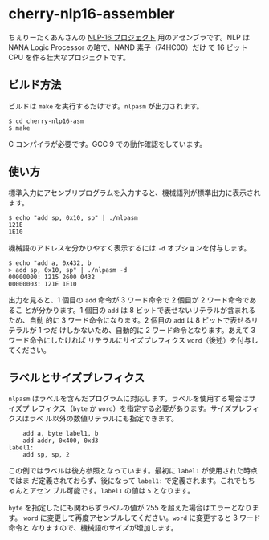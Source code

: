 # cherry-nlp16-assembler

ちぇりーたくあんさんの [NLP-16 プロジェクト](https://cherry-takuan.org/article/?id=3)
用のアセンブラです。NLP は NANA Logic Processor の略で、NAND 素子（74HC00）だけ
で 16 ビット CPU を作る壮大なプロジェクトです。

## ビルド方法

ビルドは `make` を実行するだけです。`nlpasm` が出力されます。

    $ cd cherry-nlp16-asm
    $ make

C コンパイラが必要です。GCC 9 での動作確認をしています。

## 使い方

標準入力にアセンブリプログラムを入力すると、機械語列が標準出力に表示されます。

    $ echo "add sp, 0x10, sp" | ./nlpasm
    121E
    1E10

機械語のアドレスを分かりやすく表示するには `-d` オプションを付与します。

    $ echo "add a, 0x432, b
    > add sp, 0x10, sp" | ./nlpasm -d
    00000000: 1215 2600 0432
    00000003: 121E 1E10

出力を見ると、1 個目の `add` 命令が 3 ワード命令で 2 個目が 2 ワード命令であるこ
とが分かります。1 個目の `add` は 8 ビットで表せないリテラルが含まれるため、自動
的に 3 ワード命令になります。2 個目の `add` は 8 ビットで表せるリテラルが 1 つだ
けしかないため、自動的に 2 ワード命令となります。あえて 3 ワード命令にしたければ
リテラルにサイズプレフィクス `word`（後述）を付与してください。

## ラベルとサイズプレフィクス

`nlpasm` はラベルを含んだプログラムに対応します。ラベルを使用する場合はサイズプ
レフィクス（`byte` か `word`）を指定する必要があります。サイズプレフィクスはラベ
ル以外の数値リテラルにも指定できます。

        add a, byte label1, b
        add addr, 0x400, 0xd3
    label1:
        add sp, sp, 2

この例ではラベルは後方参照となっています。最初に `label1` が使用された時点ではま
だ定義されておらず、後になって `label1:` で定義されます。これでもちゃんとアセン
ブル可能です。`label1` の値は `5` となります。

`byte` を指定したにも関わらずラベルの値が 255 を超えた場合はエラーとなります。
`word` に変更して再度アセンブルしてください。`word` に変更すると 3 ワード命令と
なりますので、機械語のサイズが増加します。
